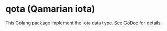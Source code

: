 # qota (Qamarian iota)

This Golang package implement the iota data type. See
[GoDoc](https://godoc.org/github.com/qamarian-dtp/qota) for details.
